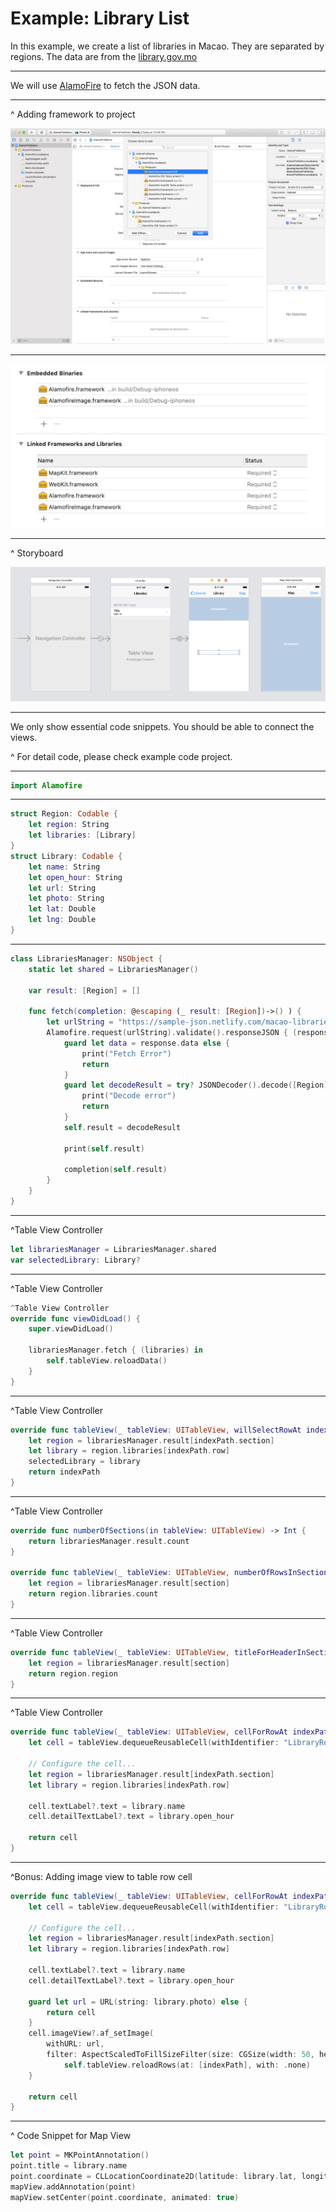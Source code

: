 # Example: Library List

In this example, we create a list of libraries in Macao. They are separated by regions. The data are from the [library.gov.mo](https://www.library.gov.mo/)

----

We will use [AlamoFire](https://github.com/Alamofire/Alamofire) to fetch the JSON data.

----

^ Adding framework to project

![](images/alamofire-embed-framework.jpg)

----

![](images/library-app-frameworks.png)

----

^ Storyboard

![](images/library-app-storyboard.png)

----

We only show essential code snippets. You should be able to connect the views.

^ For detail code, please check example code project.

----

```swift
import Alamofire
```
----

```swift
struct Region: Codable {
    let region: String
    let libraries: [Library]
}
struct Library: Codable {
    let name: String
    let open_hour: String
    let url: String
    let photo: String
    let lat: Double
    let lng: Double
}
```

----

```swift
class LibrariesManager: NSObject {
    static let shared = LibrariesManager()
    
    var result: [Region] = []
    
    func fetch(completion: @escaping (_ result: [Region])->() ) {
        let urlString = "https://sample-json.netlify.com/macao-libraries.json"
        Alamofire.request(urlString).validate().responseJSON { (response) in
            guard let data = response.data else {
                print("Fetch Error")
                return
            }
            guard let decodeResult = try? JSONDecoder().decode([Region].self, from: data) else {
                print("Decode error")
                return
            }
            self.result = decodeResult
            
            print(self.result)
            
            completion(self.result)
        }
    }
}
```

----

^Table View Controller

```swift
let librariesManager = LibrariesManager.shared
var selectedLibrary: Library?
```

----

^Table View Controller

```swift
^Table View Controller
override func viewDidLoad() {
    super.viewDidLoad()

    librariesManager.fetch { (libraries) in
        self.tableView.reloadData()
    }
}
```

----

^Table View Controller

```swift
override func tableView(_ tableView: UITableView, willSelectRowAt indexPath: IndexPath) -> IndexPath? {
    let region = librariesManager.result[indexPath.section]
    let library = region.libraries[indexPath.row]
    selectedLibrary = library
    return indexPath
}
```

----

^Table View Controller

```swift
override func numberOfSections(in tableView: UITableView) -> Int {
    return librariesManager.result.count
}

override func tableView(_ tableView: UITableView, numberOfRowsInSection section: Int) -> Int {
    let region = librariesManager.result[section]
    return region.libraries.count
}
```

----

^Table View Controller

```swift
override func tableView(_ tableView: UITableView, titleForHeaderInSection section: Int) -> String? {
    let region = librariesManager.result[section]
    return region.region
}
```

----

^Table View Controller

```swift
override func tableView(_ tableView: UITableView, cellForRowAt indexPath: IndexPath) -> UITableViewCell {
    let cell = tableView.dequeueReusableCell(withIdentifier: "LibraryRow", for: indexPath)

    // Configure the cell...
    let region = librariesManager.result[indexPath.section]
    let library = region.libraries[indexPath.row]
    
    cell.textLabel?.text = library.name
    cell.detailTextLabel?.text = library.open_hour        
    
    return cell
}
```

----

^Bonus: Adding image view to table row cell

```swift
override func tableView(_ tableView: UITableView, cellForRowAt indexPath: IndexPath) -> UITableViewCell {
    let cell = tableView.dequeueReusableCell(withIdentifier: "LibraryRow", for: indexPath)

    // Configure the cell...
    let region = librariesManager.result[indexPath.section]
    let library = region.libraries[indexPath.row]
    
    cell.textLabel?.text = library.name
    cell.detailTextLabel?.text = library.open_hour
    
    guard let url = URL(string: library.photo) else {
        return cell
    }
    cell.imageView?.af_setImage(
        withURL: url,
        filter: AspectScaledToFillSizeFilter(size: CGSize(width: 50, height: 50))) { (_) in
            self.tableView.reloadRows(at: [indexPath], with: .none)
    }
    
    return cell
}
```

----

^ Code Snippet for Map View

```swift
let point = MKPointAnnotation()
point.title = library.name
point.coordinate = CLLocationCoordinate2D(latitude: library.lat, longitude: library.lng)
mapView.addAnnotation(point)
mapView.setCenter(point.coordinate, animated: true)   
```
